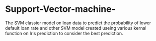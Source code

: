# Support-Vector-machine-
The SVM classier model  on loan data to predict the probability of lower default loan rate and other SVM model created useing various kernal function on Iris prediction to consider the best prediction. 
